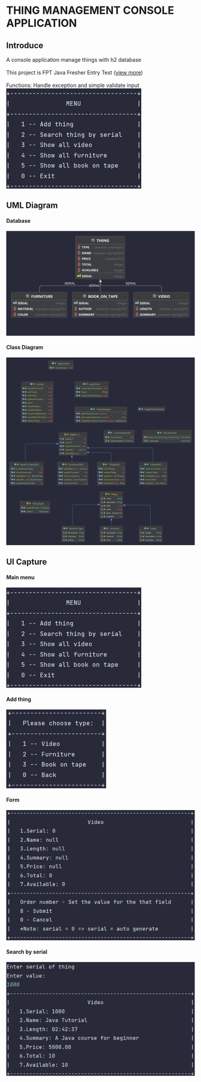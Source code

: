 # THING MANAGEMENT CONSOLE APPLICATION

## Introduce
A console application manage things with h2 database<br>
<br>
This project is FPT Java Fresher Entry Test ([view more](./doc/FR.ET.Practice.02.pdf))<br>
<br>
Functions: Handle exception and simple validate input<br>
![functions](doc/UI_Capture/main-menu.png)

## UML Diagram
#### Database
![database-diagram](./doc/uml/database/database.png)
#### Class Diagram
![class-diagram](./doc/uml/class-diagram/class-diagram.png)

## UI Capture
#### Main menu
![main-menu](doc/UI_Capture/main-menu.png)
#### Add thing
![add-thing](doc/UI_Capture/add-thing.png)
#### Form
![add-form](doc/UI_Capture/add-form.png)
#### Search by serial
![search-by-serial](doc/UI_Capture/search-by-serial.png)
